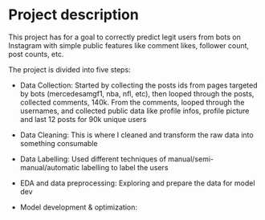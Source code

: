 # Project description
This project has for a goal to correctly predict legit users from bots on Instagram with simple public features like comment likes, follower count, post counts, etc.

The project is divided into five steps: 
* Data Collection: Started by collecting the posts ids from pages targeted by bots (mercedesamgf1, nba, nfl, etc), then looped through the posts, collected comments, 140k. From the comments, looped through the usernames, and collected public data like profile infos, profile picture and last 12 posts for 90k unique users
* Data Cleaning: This is where I cleaned and transform the raw data into something consumable
* Data Labelling: Used different techniques of manual/semi-manual/automatic labelling to label the users

* EDA and data preprocessing: Exploring and prepare the data for model dev 
* Model development & optimization: 




